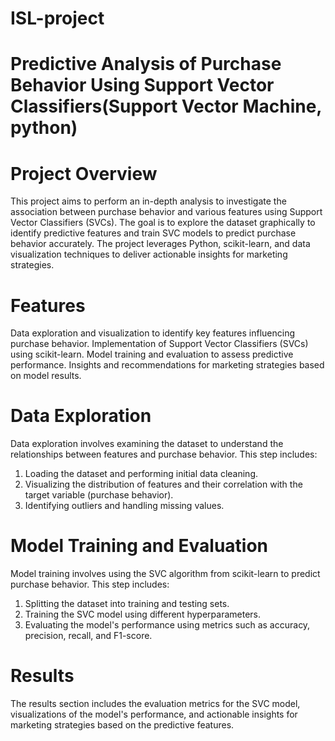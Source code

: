 # ISL-project
# Predictive Analysis of Purchase Behavior Using Support Vector Classifiers(Support Vector Machine, python)

# Project Overview
This project aims to perform an in-depth analysis to investigate the association between purchase behavior and various features using Support Vector Classifiers (SVCs). The goal is to explore the dataset graphically to identify predictive features and train SVC models to predict purchase behavior accurately. The project leverages Python, scikit-learn, and data visualization techniques to deliver actionable insights for marketing strategies.

# Features
Data exploration and visualization to identify key features influencing purchase behavior.
Implementation of Support Vector Classifiers (SVCs) using scikit-learn.
Model training and evaluation to assess predictive performance.
Insights and recommendations for marketing strategies based on model results.

# Data Exploration
Data exploration involves examining the dataset to understand the relationships between features and purchase behavior. This step includes:
1. Loading the dataset and performing initial data cleaning.
2. Visualizing the distribution of features and their correlation with the target variable (purchase behavior).
3. Identifying outliers and handling missing values.

# Model Training and Evaluation
Model training involves using the SVC algorithm from scikit-learn to predict purchase behavior. This step includes:
1. Splitting the dataset into training and testing sets.
2. Training the SVC model using different hyperparameters.
3. Evaluating the model's performance using metrics such as accuracy, precision, recall, and F1-score.

# Results
The results section includes the evaluation metrics for the SVC model, visualizations of the model's performance, and actionable insights for marketing strategies based on the predictive features.

